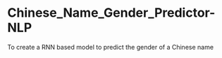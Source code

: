 # Chinese_Name_Gender_Predictor-NLP
To create a RNN based model to predict the gender of a Chinese name
